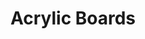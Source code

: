 ---
id: 6
image: "/assets/img/service/acrylic.png"
title: "Acrylic Boards"
description: "There are many variations of passages of Lorem Ipsum available, but the majority have suffered. There are many variations"
link: "service-details.html"
---